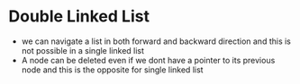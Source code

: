 # Double Linked List
- we can navigate a list in both forward and backward direction and this is not possible in a single linked list
- A node can be deleted even if we dont have a pointer to its previous node and this is the opposite for single
linked list
